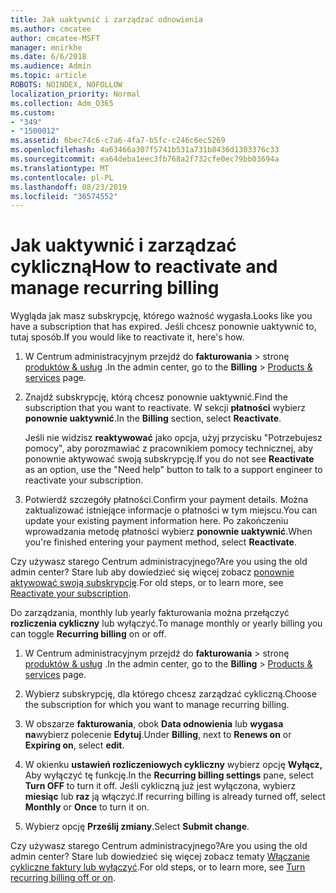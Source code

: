 ```yaml
---
title: Jak uaktywnić i zarządzać odnowienia
ms.author: cmcatee
author: cmcatee-MSFT
manager: mnirkhe
ms.date: 6/6/2018
ms.audience: Admin
ms.topic: article
ROBOTS: NOINDEX, NOFOLLOW
localization_priority: Normal
ms.collection: Adm_O365
ms.custom:
- "349"
- "1500012"
ms.assetid: 6bec74c6-c7a6-4fa7-b5fc-c246c6ec5269
ms.openlocfilehash: 4a63466a307f5741b531a731b8436d1303376c33
ms.sourcegitcommit: ea64deba1eec3fb768a2f732cfe0ec79bb03694a
ms.translationtype: MT
ms.contentlocale: pl-PL
ms.lasthandoff: 08/23/2019
ms.locfileid: "36574552"
---
```

# <a name="how-to-reactivate-and-manage-recurring-billing"></a><span data-ttu-id="a3119-102">Jak uaktywnić i zarządzać cykliczną</span><span class="sxs-lookup"><span data-stu-id="a3119-102">How to reactivate and manage recurring billing</span></span>

<span data-ttu-id="a3119-103">Wygląda jak masz subskrypcję, którego ważność wygasła.</span><span class="sxs-lookup"><span data-stu-id="a3119-103">Looks like you have a subscription that has expired.</span></span> <span data-ttu-id="a3119-104">Jeśli chcesz ponownie uaktywnić to, tutaj sposób.</span><span class="sxs-lookup"><span data-stu-id="a3119-104">If you would like to reactivate it, here's how.</span></span>
  
1. <span data-ttu-id="a3119-105">W Centrum administracyjnym przejdź do **fakturowania** \> stronę [produktów & usług](https://go.microsoft.com/fwlink/p/?linkid=842054) .</span><span class="sxs-lookup"><span data-stu-id="a3119-105">In the admin center, go to the **Billing** \> [Products & services](https://go.microsoft.com/fwlink/p/?linkid=842054) page.</span></span>

2. <span data-ttu-id="a3119-106">Znajdź subskrypcję, którą chcesz ponownie uaktywnić.</span><span class="sxs-lookup"><span data-stu-id="a3119-106">Find the subscription that you want to reactivate.</span></span> <span data-ttu-id="a3119-107">W sekcji **płatności** wybierz **ponownie uaktywnić**.</span><span class="sxs-lookup"><span data-stu-id="a3119-107">In the **Billing** section, select  **Reactivate**.</span></span>

    <span data-ttu-id="a3119-108">Jeśli nie widzisz **reaktywować** jako opcja, użyj przycisku "Potrzebujesz pomocy", aby porozmawiać z pracownikiem pomocy technicznej, aby ponownie aktywować swoją subskrypcję.</span><span class="sxs-lookup"><span data-stu-id="a3119-108">If you do not see **Reactivate** as an option, use the "Need help" button to talk to a support engineer to reactivate your subscription.</span></span>

3. <span data-ttu-id="a3119-109">Potwierdź szczegóły płatności.</span><span class="sxs-lookup"><span data-stu-id="a3119-109">Confirm your payment details.</span></span> <span data-ttu-id="a3119-110">Można zaktualizować istniejące informacje o płatności w tym miejscu.</span><span class="sxs-lookup"><span data-stu-id="a3119-110">You can update your existing payment information here.</span></span> <span data-ttu-id="a3119-111">Po zakończeniu wprowadzania metodę płatności wybierz **ponownie uaktywnić**.</span><span class="sxs-lookup"><span data-stu-id="a3119-111">When you're finished entering your payment method, select **Reactivate**.</span></span>

<span data-ttu-id="a3119-112">Czy używasz starego Centrum administracyjnego?</span><span class="sxs-lookup"><span data-stu-id="a3119-112">Are you using the old admin center?</span></span> <span data-ttu-id="a3119-113">Stare lub aby dowiedzieć się więcej zobacz [ponownie aktywować swoją subskrypcję](https://docs.microsoft.com/en-us/office365/admin/subscriptions-and-billing/reactivate-your-subscription).</span><span class="sxs-lookup"><span data-stu-id="a3119-113">For old steps, or to learn more, see [Reactivate your subscription](https://docs.microsoft.com/en-us/office365/admin/subscriptions-and-billing/reactivate-your-subscription).</span></span> 

<span data-ttu-id="a3119-114">Do zarządzania, monthly lub yearly fakturowania można przełączyć **rozliczenia cykliczny** lub wyłączyć.</span><span class="sxs-lookup"><span data-stu-id="a3119-114">To manage monthly or yearly billing you can toggle **Recurring billing** on or off.</span></span>
  
1. <span data-ttu-id="a3119-115">W Centrum administracyjnym przejdź do **fakturowania** \> stronę [produktów & usług](https://go.microsoft.com/fwlink/p/?linkid=842054) .</span><span class="sxs-lookup"><span data-stu-id="a3119-115">In the admin center, go to the **Billing** \> [Products & services](https://go.microsoft.com/fwlink/p/?linkid=842054) page.</span></span>

2. <span data-ttu-id="a3119-116">Wybierz subskrypcję, dla którego chcesz zarządzać cykliczną.</span><span class="sxs-lookup"><span data-stu-id="a3119-116">Choose the subscription for which you want to manage recurring billing.</span></span>

3. <span data-ttu-id="a3119-117">W obszarze **fakturowania**, obok **Data odnowienia** lub **wygasa na**wybierz polecenie **Edytuj**.</span><span class="sxs-lookup"><span data-stu-id="a3119-117">Under **Billing**, next to **Renews on** or **Expiring on**, select **edit**.</span></span>

4. <span data-ttu-id="a3119-118">W okienku **ustawień rozliczeniowych cykliczny** wybierz opcję **Wyłącz,** Aby wyłączyć tę funkcję.</span><span class="sxs-lookup"><span data-stu-id="a3119-118">In the **Recurring billing settings** pane, select **Turn OFF** to turn it off.</span></span> <span data-ttu-id="a3119-119">Jeśli cykliczną już jest wyłączona, wybierz **miesiąc** lub **raz** ją włączyć.</span><span class="sxs-lookup"><span data-stu-id="a3119-119">If recurring billing is already turned off, select **Monthly** or **Once** to turn it on.</span></span>

5. <span data-ttu-id="a3119-120">Wybierz opcję **Prześlij zmiany**.</span><span class="sxs-lookup"><span data-stu-id="a3119-120">Select **Submit change**.</span></span>

<span data-ttu-id="a3119-121">Czy używasz starego Centrum administracyjnego?</span><span class="sxs-lookup"><span data-stu-id="a3119-121">Are you using the old admin center?</span></span> <span data-ttu-id="a3119-122">Stare lub dowiedzieć się więcej zobacz tematy [Włączanie cykliczne faktury lub wyłączyć](https://docs.microsoft.com/office365/admin/subscriptions-and-billing/renew-your-subscription#turn-recurring-billing-off-or-on).</span><span class="sxs-lookup"><span data-stu-id="a3119-122">For old steps, or to learn more, see [Turn recurring billing off or on](https://docs.microsoft.com/office365/admin/subscriptions-and-billing/renew-your-subscription#turn-recurring-billing-off-or-on).</span></span>
